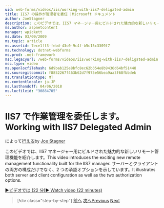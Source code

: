 ```yaml
---
uid: web-forms/videos/iis/working-with-iis7-deligated-admin
title: IIS7 の操作が管理者を委任 |Microsoft ドキュメント
author: JoeStagner
description: このビデオでは、IIS7 マネージャー用にビルドされた魅力的な新しいリモート管理機能を紹介します。 示されているサーバーとクライアントの構成の両方として開始しています.
ms.author: aspnetcontent
manager: wpickett
ms.date: 03/09/2009
ms.topic: article
ms.assetid: 7ece1ff3-febd-43c0-9c4f-b5c15c3309f7
ms.technology: dotnet-webforms
ms.prod: .net-framework
msc.legacyurl: /web-forms/videos/iis/working-with-iis7-deligated-admin
msc.type: video
ms.openlocfilehash: 6d9bab125e8bfc8ec62b354e8b9436d64bf51448
ms.sourcegitcommit: f8852267f463b62d7f975e56bea9aa3f68fbbdeb
ms.translationtype: MT
ms.contentlocale: ja-JP
ms.lasthandoff: 04/06/2018
ms.locfileid: "30884705"
---
```

<a name="working-with-iis7-delegated-admin"></a><span data-ttu-id="1c7a7-104">IIS7 で作業管理を委任します。</span><span class="sxs-lookup"><span data-stu-id="1c7a7-104">Working with IIS7 Delegated Admin</span></span>
====================
<span data-ttu-id="1c7a7-105">によって[行える](https://github.com/JoeStagner)</span><span class="sxs-lookup"><span data-stu-id="1c7a7-105">by [Joe Stagner](https://github.com/JoeStagner)</span></span>

<span data-ttu-id="1c7a7-106">このビデオでは、IIS7 マネージャー用にビルドされた魅力的な新しいリモート管理機能を紹介します。</span><span class="sxs-lookup"><span data-stu-id="1c7a7-106">This video introduces the exciting new remote management functionality built for the IIS7 manager.</span></span> <span data-ttu-id="1c7a7-107">サーバーとクライアントの両方の構成だけでなく、2 つの承認オプションを示しています。</span><span class="sxs-lookup"><span data-stu-id="1c7a7-107">It illustrates both server and client configuration as well as the two authorization options.</span></span>

[<span data-ttu-id="1c7a7-108">&#9654;ビデオでは (22 分)</span><span class="sxs-lookup"><span data-stu-id="1c7a7-108">&#9654; Watch video (22 minutes)</span></span>](https://channel9.msdn.com/Blogs/ASP-NET-Site-Videos/working-with-iis7-deligated-admin)

> [!div class="step-by-step"]
> <span data-ttu-id="1c7a7-109">[前へ](developing-and-deploying-in-a-shared-hosting.md)
> [次へ](feature-specific-delegated-management.md)</span><span class="sxs-lookup"><span data-stu-id="1c7a7-109">[Previous](developing-and-deploying-in-a-shared-hosting.md)
[Next](feature-specific-delegated-management.md)</span></span>
